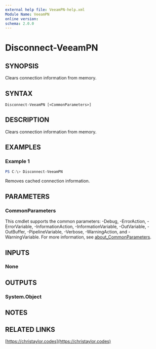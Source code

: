 ```yaml
---
external help file: VeeamPN-help.xml
Module Name: VeeamPN
online version:
schema: 2.0.0
---
```


# Disconnect-VeeamPN

## SYNOPSIS
Clears connection information from memory.

## SYNTAX

```
Disconnect-VeeamPN [<CommonParameters>]
```

## DESCRIPTION
Clears connection information from memory.

## EXAMPLES

### Example 1
```powershell
PS C:\> Disconnect-VeeamPN
```

Removes cached connection information.

## PARAMETERS

### CommonParameters
This cmdlet supports the common parameters: -Debug, -ErrorAction, -ErrorVariable, -InformationAction, -InformationVariable, -OutVariable, -OutBuffer, -PipelineVariable, -Verbose, -WarningAction, and -WarningVariable. For more information, see [about_CommonParameters](http://go.microsoft.com/fwlink/?LinkID=113216).

## INPUTS

### None
## OUTPUTS

### System.Object
## NOTES

## RELATED LINKS

[https://christaylor.codes](https://christaylor.codes)
